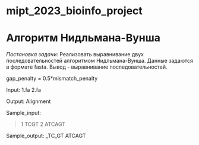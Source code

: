 # mipt_2023_bioinfo_project

# Алгоритм Нидльмана-Вунша
*Постановка задачи:*
Реализовать выравнивание двух последовательностей алгоритмом Нидльмана-Вунша. Данные задаются в формате fasta. Вывод - выравнивание последовательностей. 

gap_penalty = 0.5*mismatch_penalty 

Input: 1.fa 2.fa 

Output: Alignment

Sample_input: 
>1 
TCGT 
>2 
ATCAGT


Sample_output: 
_TC_GT 
ATCAGT 

